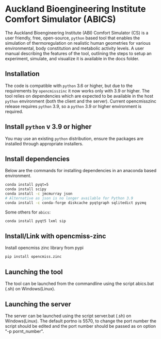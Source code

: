 Auckland Bioengineering Institute Comfort Simulator (ABICS)
===========================================================

The Auckland Bioengineering Institute (ABI) Comfort Simulator (CS) is a user friendly, free, open-source, `python` based tool that enables the simulation of thermoregulation on realistic human geometries for various environmental, body constitution and metabolic activity levels.
A user manual describing the features of the tool, outlining the steps to setup an experiment, simulate, and visualize it is available in the docs folder.

Installation
-------------

The code is compatible with `python` 3.6 or higher, but due to the requirements by `opencmisszinc` it now works only with 3.9 or higher. The tool relies on dependencies which are expected to be available in the host `python` environment (both the client and the server).
Current opencmisszinc release requires `python` 3.9, so a `python` 3.9 or higher environment is required.

Install `python` v 3.9 or higher
-------------

You may use an existing `python` distribution, ensure the packages are installed through appropriate installers.

Install dependencies
-------------

Below are the commands for installing dependencies in an anaconda based environment.

```sh
conda install pyqt=5 
conda install scipy
conda install -c jmcmurray json
# Alternative as json is no longer available for Python 3.9
conda install -c conda-forge diskcache pyqtgraph sqlitedict pyzmq
```

Some others for `abics`:

```sh
conda install pyqt5 lxml sip
```

Install/Link with opencmiss-zinc
-------------

Install opencmiss zinc library from pypi

```sh
pip install opencmiss.zinc
```

Launching the tool
------------------

The tool can be launched from the commandline using the script abics.bat (.sh) on Windows(Linux).

Launching the server
--------------------

The server can be launched using the script server.bat (.sh) on Windows(Linux). The default portno is 5570, to change the port number the script should be edited and the port number should be passed as on option "-p pornt_number".
